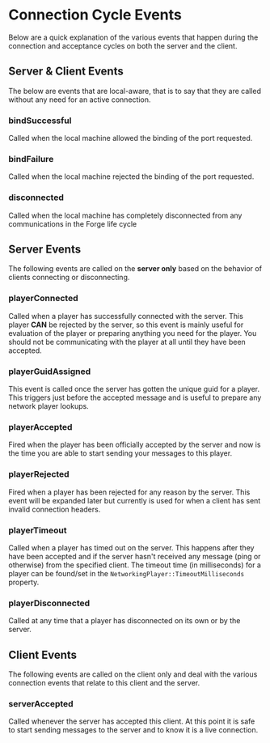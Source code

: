 # Connection Cycle Events
Below are a quick explanation of the various events that happen during the connection and acceptance cycles on both the server and the client.

## Server & Client Events
The below are events that are local-aware, that is to say that they are called without any need for an active connection.

### bindSuccessful
Called when the local machine allowed the binding of the port requested.

### bindFailure
Called when the local machine rejected the binding of the port requested.

### disconnected
Called when the local machine has completely disconnected from any communications in the Forge life cycle

## Server Events
The following events are called on the **server only** based on the behavior of clients connecting or disconnecting.

### playerConnected
Called when a player has successfully connected with the server. This player **CAN** be rejected by the server, so this event is mainly useful for evaluation of the player or preparing anything you need for the player. You should not be communicating with the player at all until they have been accepted.

### playerGuidAssigned
This event is called once the server has gotten the unique guid for a player. This triggers just before the accepted message and is useful to prepare any network player lookups.

### playerAccepted
Fired when the player has been officially accepted by the server and now is the time you are able to start sending your messages to this player.

### playerRejected
Fired when a player has been rejected for any reason by the server. This event will be expanded later but currently is used for when a client has sent invalid connection headers.

### playerTimeout
Called when a player has timed out on the server. This happens after they have been accepted and if the server hasn't received any message (ping or otherwise) from the specified client. The timeout time (in milliseconds) for a player can be found/set in the `NetworkingPlayer::TimeoutMilliseconds` property.

### playerDisconnected
Called at any time that a player has disconnected on its own or by the server.

## Client Events
The following events are called on the client only and deal with the various connection events that relate to this client and the server.

### serverAccepted
Called whenever the server has accepted this client. At this point it is safe to start sending messages to the server and to know it is a live connection.
